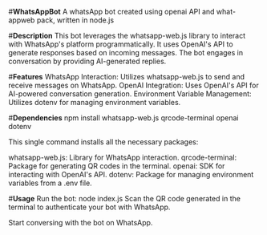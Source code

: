 #**WhatsAppBot**
A whatsApp bot created using openai API and what-appweb pack, written in node.js

#**Description**
This bot leverages the whatsapp-web.js library to interact with WhatsApp's platform programmatically. It uses OpenAI's API to generate responses based on incoming messages. The bot engages in conversation by providing AI-generated replies.

#**Features**
WhatsApp Interaction: Utilizes whatsapp-web.js to send and receive messages on WhatsApp.
OpenAI Integration: Uses OpenAI's API for AI-powered conversation generation.
Environment Variable Management: Utilizes dotenv for managing environment variables.

#**Dependencies**
npm install whatsapp-web.js qrcode-terminal openai dotenv

This single command installs all the necessary packages:

whatsapp-web.js: Library for WhatsApp interaction. 
qrcode-terminal: Package for generating QR codes in the terminal. 
openai: SDK for interacting with OpenAI's API. dotenv: 
Package for managing environment variables from a .env file.

#**Usage**
Run the bot:
node index.js
Scan the QR code generated in the terminal to authenticate your bot with WhatsApp.

Start conversing with the bot on WhatsApp.

